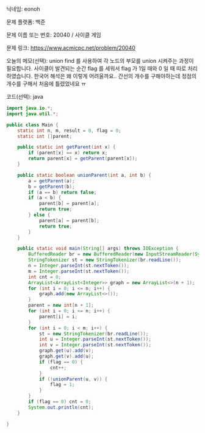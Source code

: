 닉네임: eonoh

문제 플랫폼: 백준

문제 이름 또는 번호: 20040 / 사이클 게임

문제 링크: https://www.acmicpc.net/problem/20040

오늘의 메모(선택): union find 를 사용하여 각 노드의 부모를 union 시켜주는 과정이 필요합니다. 사이클이 발견되는 순간 flag 를 세워서 flag 가 1일 때와 0 일 때 따로 처리하였습니다. 한국어 해석은 왜 이렇게 어려울까요.. 간선의 개수를 구해야하는데 정점의 개수를 구해서 처음에 틀렸었네요 ㅠ

코드(선택): java

```java
import java.io.*;
import java.util.*;

public class Main {
	static int n, m, result = 0, flag = 0;
	static int []parent;

	public static int getParent(int x) {
		if (parent[x] == x) return x;
		return parent[x] = getParent(parent[x]);
	}

	public static boolean unionParent(int a, int b) {
		a = getParent(a);
		b = getParent(b);
		if (a == b) return false;
		if (a < b) {
			parent[b] = parent[a];
			return true;
		} else {
			parent[a] = parent[b];
			return true;
		}
	}

	public static void main(String[] args) throws IOException {
		BufferedReader br = new BufferedReader(new InputStreamReader(System.in));
		StringTokenizer st = new StringTokenizer(br.readLine());
		n = Integer.parseInt(st.nextToken());
		m = Integer.parseInt(st.nextToken());
		int cnt = 0;
		ArrayList<ArrayList<Integer>> graph = new ArrayList<>(n + 1);
		for (int i = 0; i <= n; i++) {
			graph.add(new ArrayList<>());
		}
		parent = new int[n + 1];
		for (int i = 0; i <= n; i++) {
			parent[i] = i;
		}
		for (int i = 0; i < m; i++) {
			st = new StringTokenizer(br.readLine());
			int u = Integer.parseInt(st.nextToken());
			int v = Integer.parseInt(st.nextToken());
			graph.get(u).add(v);
			graph.get(v).add(u);
			if (flag == 0) {
				cnt++;
			}
			if (!unionParent(u, v)) {
				flag = 1;
			}
		}
		if (flag == 0) cnt = 0;
		System.out.println(cnt);
	}

}
```

